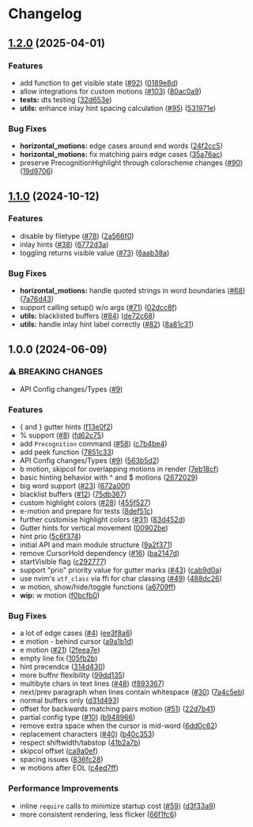 # Changelog

## [1.2.0](https://github.com/tris203/precognition.nvim/compare/v1.1.0...v1.2.0) (2025-04-01)


### Features

* add function to get visible state ([#92](https://github.com/tris203/precognition.nvim/issues/92)) ([0189e8d](https://github.com/tris203/precognition.nvim/commit/0189e8d6f96275a079b2805d68d49414871885cd))
* allow integrations for custom motions ([#103](https://github.com/tris203/precognition.nvim/issues/103)) ([80ac0a9](https://github.com/tris203/precognition.nvim/commit/80ac0a99064eba71894dd164e891cc5d7e05827e))
* **tests:** dts testing ([32d653e](https://github.com/tris203/precognition.nvim/commit/32d653e08ce1f64da33397e1b5245d570fbfaef8))
* **utils:** enhance inlay hint spacing calculation ([#95](https://github.com/tris203/precognition.nvim/issues/95)) ([531971e](https://github.com/tris203/precognition.nvim/commit/531971e6d883e99b1572bf47294e22988d8fbec0))


### Bug Fixes

* **horizontal_motions:** edge cases around end words ([24f2cc5](https://github.com/tris203/precognition.nvim/commit/24f2cc51dccecec4cf3de04bfbd14f5b9e79df0b))
* **horizontal_motions:** fix matching pairs edge cases ([35a76ac](https://github.com/tris203/precognition.nvim/commit/35a76ac5b8b020704cb399980e4bcc910f676e93))
* preserve PrecognitionHighlight through colorscheme changes ([#90](https://github.com/tris203/precognition.nvim/issues/90)) ([19d9706](https://github.com/tris203/precognition.nvim/commit/19d970623b752448abe023bb6684a76141ca200a))

## [1.1.0](https://github.com/tris203/precognition.nvim/compare/v1.0.0...v1.1.0) (2024-10-12)


### Features

* disable by filetype ([#78](https://github.com/tris203/precognition.nvim/issues/78)) ([2a566f0](https://github.com/tris203/precognition.nvim/commit/2a566f03eb06859298eff837f3a6686dfa5304a5))
* inlay hints ([#38](https://github.com/tris203/precognition.nvim/issues/38)) ([6772d3a](https://github.com/tris203/precognition.nvim/commit/6772d3a6aa98f6e68b53fd7d4dfd7762bf3ae3bf))
* toggling returns visible value ([#73](https://github.com/tris203/precognition.nvim/issues/73)) ([6aab38a](https://github.com/tris203/precognition.nvim/commit/6aab38a34847bc2881138541ed5a91ed7b058086))


### Bug Fixes

* **horizontal_motions:** handle quoted strings in word boundaries ([#68](https://github.com/tris203/precognition.nvim/issues/68)) ([7a76d43](https://github.com/tris203/precognition.nvim/commit/7a76d432f9d30f7ae79968a464d2fced69149d39))
* support calling setup() w/o args ([#71](https://github.com/tris203/precognition.nvim/issues/71)) ([02dcc8f](https://github.com/tris203/precognition.nvim/commit/02dcc8f8db677fe02d2dd68da6155177283fe711))
* **utils:** blacklisted buffers ([#84](https://github.com/tris203/precognition.nvim/issues/84)) ([de72c68](https://github.com/tris203/precognition.nvim/commit/de72c68e9a5fb76b030a40122b02c2ec4c7fb029))
* **utils:** handle inlay hint label correctly ([#82](https://github.com/tris203/precognition.nvim/issues/82)) ([8a81c31](https://github.com/tris203/precognition.nvim/commit/8a81c310b4e76b4884fc5350a5741cf683c645c7))

## 1.0.0 (2024-06-09)


### ⚠ BREAKING CHANGES

* API Config changes/Types ([#9](https://github.com/tris203/precognition.nvim/issues/9))

### Features

* { and } gutter hints ([f13e0f2](https://github.com/tris203/precognition.nvim/commit/f13e0f2d2de7c679978dc367e9ef6e67ed2b2b8f))
* % support ([#8](https://github.com/tris203/precognition.nvim/issues/8)) ([fd62c75](https://github.com/tris203/precognition.nvim/commit/fd62c753bd0a8e57772ad7e9a0346431a51ee52e))
* add `Precognition` command ([#58](https://github.com/tris203/precognition.nvim/issues/58)) ([c7b4be4](https://github.com/tris203/precognition.nvim/commit/c7b4be4e4eb219d534910fbb20571b96d3d87d37))
* add peek function ([7851c33](https://github.com/tris203/precognition.nvim/commit/7851c33dc410546f8765964e4164231323e36c07))
* API Config changes/Types ([#9](https://github.com/tris203/precognition.nvim/issues/9)) ([563b5d2](https://github.com/tris203/precognition.nvim/commit/563b5d29cc23dee5b1f90ed726356c1fb049f85c))
* b motion, skipcol for overlapping motions in render ([7eb18cf](https://github.com/tris203/precognition.nvim/commit/7eb18cf8a450db6e4389d80f8526f364bdf08469))
* basic hinting behavior with ^ and $ motions ([2672029](https://github.com/tris203/precognition.nvim/commit/2672029a3c87b21b051c89990f51710cf0254f29))
* big word support ([#23](https://github.com/tris203/precognition.nvim/issues/23)) ([672a00f](https://github.com/tris203/precognition.nvim/commit/672a00f839078d80feff38ad5f13d949dabd32bf))
* blacklist buffers ([#12](https://github.com/tris203/precognition.nvim/issues/12)) ([75db367](https://github.com/tris203/precognition.nvim/commit/75db367ccc30ddc3abeea07da644d0e0181b940c))
* custom highlight colors ([#28](https://github.com/tris203/precognition.nvim/issues/28)) ([455f527](https://github.com/tris203/precognition.nvim/commit/455f5275649990f99449ac152a832dc7a9b42a6a))
* e-motion and prepare for tests ([8def51c](https://github.com/tris203/precognition.nvim/commit/8def51c1907a0d92966b040703d7c7fd1f5dc608))
* further customise highlight colors ([#31](https://github.com/tris203/precognition.nvim/issues/31)) ([83d452d](https://github.com/tris203/precognition.nvim/commit/83d452db377867729230a7fbf806c39fa2977a9b))
* Gutter hints for vertical movement ([00902be](https://github.com/tris203/precognition.nvim/commit/00902be32a902544548ccb845f9946eaa79198a7))
* hint prio ([5c6f374](https://github.com/tris203/precognition.nvim/commit/5c6f3747d6cb0753eea12008f6861bac0189ed6b))
* initial API and main module structure ([9a2f371](https://github.com/tris203/precognition.nvim/commit/9a2f371ec056fdc042dcdd9004734b3098eeaad8))
* remove CursorHold dependency ([#16](https://github.com/tris203/precognition.nvim/issues/16)) ([ba2147d](https://github.com/tris203/precognition.nvim/commit/ba2147d7425153a75568c2e529d82f192b0a5d91))
* startVisible flag ([c292777](https://github.com/tris203/precognition.nvim/commit/c292777ed6e701e5d376b2f545bdb445d3635c30))
* support "prio" priority value for gutter marks ([#43](https://github.com/tris203/precognition.nvim/issues/43)) ([cab9d0a](https://github.com/tris203/precognition.nvim/commit/cab9d0a50be7c3c3d097cf96e50785ce9c5bb2f0))
* use nvim's `utf_class` via ffi for char classing ([#49](https://github.com/tris203/precognition.nvim/issues/49)) ([488dc26](https://github.com/tris203/precognition.nvim/commit/488dc265d3bd4f68834540ca5b3a13af5925bae6))
* w motion, show/hide/toggle functions ([a6709ff](https://github.com/tris203/precognition.nvim/commit/a6709ff478ff021ca89f358400e2dd0ac9a024a0))
* **wip:** w motion ([f0bcfb0](https://github.com/tris203/precognition.nvim/commit/f0bcfb0ebe4551980bb534e5131bb54145b7253f))


### Bug Fixes

* a lot of edge cases ([#4](https://github.com/tris203/precognition.nvim/issues/4)) ([ee3f8a6](https://github.com/tris203/precognition.nvim/commit/ee3f8a66d6f38b4832804c03b44836e04b4e6761))
* e motion - behind cursor ([a9a1b1d](https://github.com/tris203/precognition.nvim/commit/a9a1b1d1123fcb1c5c4381fa5d4c705d835940af))
* e motion ([#21](https://github.com/tris203/precognition.nvim/issues/21)) ([2feea7e](https://github.com/tris203/precognition.nvim/commit/2feea7e6b2e27afd9b5571dd60baccc75ea9b160))
* empty line fix ([105fb2b](https://github.com/tris203/precognition.nvim/commit/105fb2b26a5c20f43be50679a2c24a00cd28b869))
* hint precendce ([314d430](https://github.com/tris203/precognition.nvim/commit/314d430245ce3ebb16ab2922ba0f42a5c0206bc3))
* more buffnr flexibility ([99dd135](https://github.com/tris203/precognition.nvim/commit/99dd135eb7d50a58eb5b6ee17cdf1a3d386e9fc2))
* multibyte chars in text lines ([#48](https://github.com/tris203/precognition.nvim/issues/48)) ([f893367](https://github.com/tris203/precognition.nvim/commit/f893367e00f618b8b2eddd38db2ac2b5676390b7))
* next/prev paragraph when lines contain whitespace ([#30](https://github.com/tris203/precognition.nvim/issues/30)) ([7a4c5eb](https://github.com/tris203/precognition.nvim/commit/7a4c5eb483123d5bb3fd4b02c984dd153a2118d6))
* normal buffers only ([d31d493](https://github.com/tris203/precognition.nvim/commit/d31d4937a78cfef3dc76431a6b49d77bfb82ed95))
* offset for backwards matching pairs motion ([#51](https://github.com/tris203/precognition.nvim/issues/51)) ([22d7b41](https://github.com/tris203/precognition.nvim/commit/22d7b4113086c833063eaaa3d31621ab54c055b6))
* partial config type ([#10](https://github.com/tris203/precognition.nvim/issues/10)) ([b948966](https://github.com/tris203/precognition.nvim/commit/b948966f5ad5cf7818915de34ad6a31c5cfa2671))
* remove extra space when the cursor is mid-word ([6dd0c62](https://github.com/tris203/precognition.nvim/commit/6dd0c62eced0e99596c2868dbe7a3235307cc45f))
* replacement characters ([#40](https://github.com/tris203/precognition.nvim/issues/40)) ([b40c353](https://github.com/tris203/precognition.nvim/commit/b40c3539f95504bea2ac4ac4dc866a95edba6d4d))
* respect shiftwidth/tabstop ([41b2a7b](https://github.com/tris203/precognition.nvim/commit/41b2a7bff2644750891ca8ba8a404e635d8b7062))
* skipcol offset ([ca9a0ef](https://github.com/tris203/precognition.nvim/commit/ca9a0ef7a16a1028adc078eaf4363309710a91fb))
* spacing issues ([836fc28](https://github.com/tris203/precognition.nvim/commit/836fc28bacd9f28ebff668256fa93cc2fad23691))
* w motions after EOL ([c4ed7ff](https://github.com/tris203/precognition.nvim/commit/c4ed7ff77e4e530e4b0695118333bcf36f98b9e9))


### Performance Improvements

* inline `require` calls to minimize startup cost ([#59](https://github.com/tris203/precognition.nvim/issues/59)) ([d3f33a9](https://github.com/tris203/precognition.nvim/commit/d3f33a9fea40ac60ae36da9213eea61470e73dba))
* more consistent rendering, less flicker ([66f1fc6](https://github.com/tris203/precognition.nvim/commit/66f1fc60a430bf07a70ddcb813e57ad4ce86acf0))
